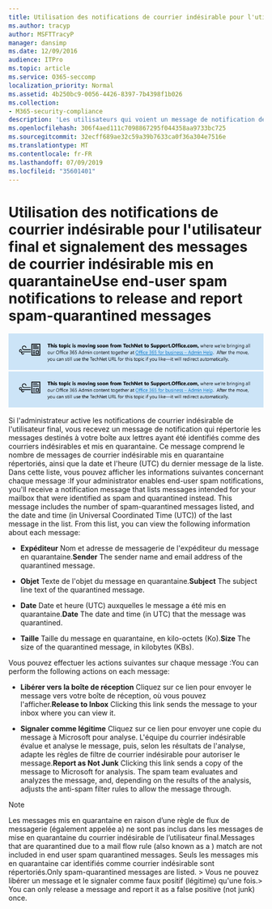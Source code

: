 ```yaml
---
title: Utilisation des notifications de courrier indésirable pour l'utilisateur final et signalement des messages de courrier indésirable mis en quarantaine
ms.author: tracyp
author: MSFTTracyP
manager: dansimp
ms.date: 12/09/2016
audience: ITPro
ms.topic: article
ms.service: O365-seccomp
localization_priority: Normal
ms.assetid: 4b250bc9-0056-4426-8397-7b4398f1b026
ms.collection:
- M365-security-compliance
description: 'Les utilisateurs qui voient un message de notification de courrier indésirable à l’utilisateur final de leur administrateur sur le courrier en quarantaine peuvent effectuer ces actions sur les messages. '
ms.openlocfilehash: 306f4aed111c7098867295f044358aa9733bc725
ms.sourcegitcommit: 32ecff689ae32c59a39b7633ca0f36a304e7516e
ms.translationtype: MT
ms.contentlocale: fr-FR
ms.lasthandoff: 07/09/2019
ms.locfileid: "35601401"
---
```

# <a name="use-end-user-spam-notifications-to-release-and-report-spam-quarantined-messages"></a><span data-ttu-id="f53fa-103">Utilisation des notifications de courrier indésirable pour l'utilisateur final et signalement des messages de courrier indésirable mis en quarantaine</span><span class="sxs-lookup"><span data-stu-id="f53fa-103">Use end-user spam notifications to release and report spam-quarantined messages</span></span>

<span data-ttu-id="f53fa-104">[![Texte dans l'image sur la migration du contenu de TechNet vers support.office.com](media/ab7c897a-4798-4f31-8c84-f17a8409b133.png)](https://go.microsoft.com/fwlink/p/?LinkID=624152)</span><span class="sxs-lookup"><span data-stu-id="f53fa-104">[![Text in image about content moving from TechNet to support.office.com](media/ab7c897a-4798-4f31-8c84-f17a8409b133.png)](https://go.microsoft.com/fwlink/p/?LinkID=624152)</span></span>
  
<span data-ttu-id="f53fa-p101">Si l'administrateur active les notifications de courrier indésirable de l'utilisateur final, vous recevez un message de notification qui répertorie les messages destinés à votre boîte aux lettres ayant été identifiés comme des courriers indésirables et mis en quarantaine. Ce message comprend le nombre de messages de courrier indésirable mis en quarantaine répertoriés, ainsi que la date et l'heure (UTC) du dernier message de la liste. Dans cette liste, vous pouvez afficher les informations suivantes concernant chaque message :</span><span class="sxs-lookup"><span data-stu-id="f53fa-p101">If your administrator enables end-user spam notifications, you'll receive a notification message that lists messages intended for your mailbox that were identified as spam and quarantined instead. This message includes the number of spam-quarantined messages listed, and the date and time (in Universal Coordinated Time (UTC)) of the last message in the list. From this list, you can view the following information about each message:</span></span> 
  
- <span data-ttu-id="f53fa-108">**Expéditeur** Nom et adresse de messagerie de l'expéditeur du message en quarantaine.</span><span class="sxs-lookup"><span data-stu-id="f53fa-108">**Sender** The sender name and email address of the quarantined message.</span></span> 
    
- <span data-ttu-id="f53fa-109">**Objet** Texte de l'objet du message en quarantaine.</span><span class="sxs-lookup"><span data-stu-id="f53fa-109">**Subject** The subject line text of the quarantined message.</span></span> 
    
- <span data-ttu-id="f53fa-110">**Date** Date et heure (UTC) auxquelles le message a été mis en quarantaine.</span><span class="sxs-lookup"><span data-stu-id="f53fa-110">**Date** The date and time (in UTC) that the message was quarantined.</span></span> 
    
- <span data-ttu-id="f53fa-111">**Taille** Taille du message en quarantaine, en kilo-octets (Ko).</span><span class="sxs-lookup"><span data-stu-id="f53fa-111">**Size** The size of the quarantined message, in kilobytes (KBs).</span></span> 
    
<span data-ttu-id="f53fa-112">Vous pouvez effectuer les actions suivantes sur chaque message :</span><span class="sxs-lookup"><span data-stu-id="f53fa-112">You can perform the following actions on each message:</span></span>
  
- <span data-ttu-id="f53fa-113">**Libérer vers la boîte de réception** Cliquez sur ce lien pour envoyer le message vers votre boîte de réception, où vous pouvez l'afficher.</span><span class="sxs-lookup"><span data-stu-id="f53fa-113">**Release to Inbox** Clicking this link sends the message to your inbox where you can view it.</span></span> 
    
- <span data-ttu-id="f53fa-p102">**Signaler comme légitime** Cliquez sur ce lien pour envoyer une copie du message à Microsoft pour analyse. L'équipe du courrier indésirable évalue et analyse le message, puis, selon les résultats de l'analyse, adapte les règles de filtre de courrier indésirable pour autoriser le message.</span><span class="sxs-lookup"><span data-stu-id="f53fa-p102">**Report as Not Junk** Clicking this link sends a copy of the message to Microsoft for analysis. The spam team evaluates and analyzes the message, and, depending on the results of the analysis, adjusts the anti-spam filter rules to allow the message through.</span></span> 
    
> [!NOTE]
>  <span data-ttu-id="f53fa-116">Les messages mis en quarantaine en raison d’une règle de flux de messagerie (également appelée a) ne sont pas inclus dans les messages de mise en quarantaine du courrier indésirable de l’utilisateur final.</span><span class="sxs-lookup"><span data-stu-id="f53fa-116">Messages that are quarantined due to a mail flow rule (also known as a ) match are not included in end user spam quarantined messages.</span></span> <span data-ttu-id="f53fa-117">Seuls les messages mis en quarantaine car identifiés comme courrier indésirable sont répertoriés.</span><span class="sxs-lookup"><span data-stu-id="f53fa-117">Only spam-quarantined messages are listed.</span></span> <span data-ttu-id="f53fa-118">>  Vous ne pouvez libérer un message et le signaler comme faux positif (légitime) qu'une fois.</span><span class="sxs-lookup"><span data-stu-id="f53fa-118">>  You can only release a message and report it as a false positive (not junk) once.</span></span> 
  

